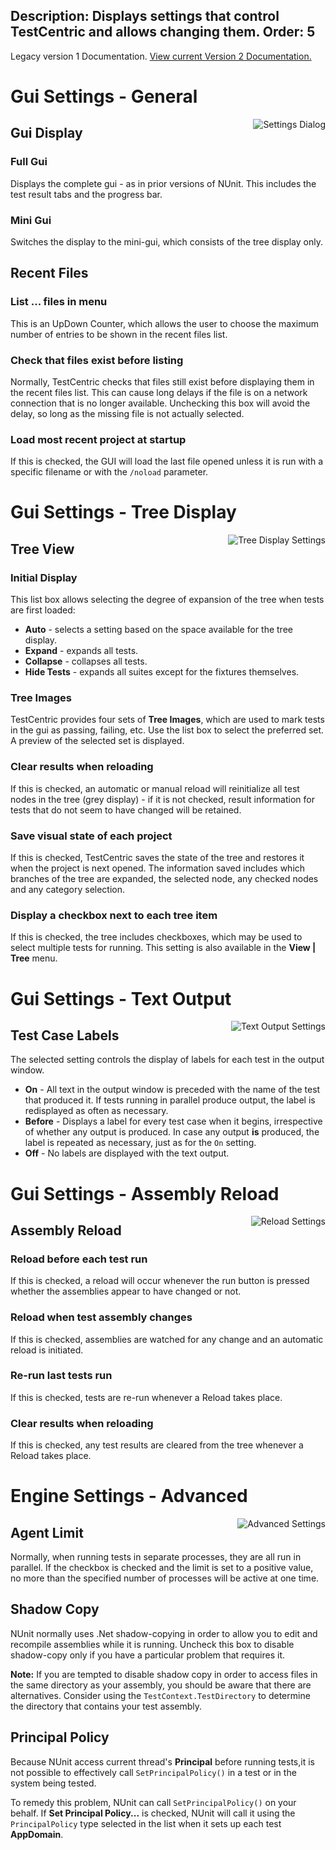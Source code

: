 Description: Displays settings that control TestCentric and allows changing them.
Order: 5
---

<!-- Page-specific styles -->
<style>
  img {float:right; margin-left: 20px; margin-bottom: 20px; max-width: 500px}
</style>

<div class="notice">
    Legacy version 1 Documentation. <a href="/testcentric-runner/">View current Version 2 Documentation.</a>
</div>

# Gui Settings - General

![Settings Dialog](/testcentric-gui/img/generalSettings.png)

## Gui Display

### Full Gui
Displays the complete gui - as in prior versions of NUnit. This includes the test result tabs and the progress bar.

### Mini Gui
Switches the display to the mini-gui, which consists of the tree display only.

## Recent Files

### List ... files in menu
This is an UpDown Counter, which allows the user to choose the maximum number of entries to be shown in the recent files list.

### Check that files exist before listing

Normally, TestCentric checks that files still exist before
displaying them in the recent files list. This can cause long delays if the
file is on a network connection that is no longer available. Unchecking
this box will avoid the delay, so long as the missing file is not actually selected.

### Load most recent project at startup

If this is checked, the GUI will load the last file opened unless it is run with a specific filename or with the `/noload` parameter.

<!-- Gui Settings - Tree Display -->

# Gui Settings - Tree Display

![Tree Display Settings](/testcentric-gui/img/treeDisplaySettings.png)

## Tree View

### Initial Display

This list box allows selecting the degree of expansion of the tree when tests are first loaded:

* **Auto** - selects a setting based on the space available for the tree display.
* **Expand** - expands all tests.
* **Collapse** - collapses all tests.
* **Hide Tests** - expands all suites except for the fixtures themselves.

### Tree Images

TestCentric provides four sets of <b>Tree Images</b>, which are used to mark tests in the gui as passing, failing, etc. Use the list box to select the preferred set. A preview of the selected set is displayed.

### Clear results when reloading

If this is checked, an automatic or manual reload will reinitialize all test nodes in the tree (grey display) - if it is not checked, result information for tests that do not seem to have changed will be retained.

### Save visual state of each project

If this is checked, TestCentric saves the state of the tree and restores it when the project is next opened. The information saved includes which branches of the tree are expanded, the selected node, any checked nodes and any category selection.

### Display a checkbox next to each tree item

If this is checked, the tree includes checkboxes, which may be used to select multiple tests for running. This setting is also available in the **View | Tree** menu.

<!-- Gui Settings - Text Output -->

# Gui Settings - Text Output

![Text Output Settings](/testcentric-gui/img/textOutputSettings.png)

## Test Case Labels

The selected setting controls the display of labels for each test in the output window.

* **On** - All text in the output window is preceded with the name
of the test that produced it. If tests running in parallel produce output, the label is redisplayed as often as necessary.
* **Before** - Displays a label for every test case when it begins, irrespective of whether any output is produced. In case any output __is__ produced, the label is repeated as necessary, just as for the `On` setting.
* **Off** - No labels are displayed with the text output.

<!-- Gui Settings - Assembly Reload -->

# Gui Settings - Assembly Reload

![Reload Settings](/testcentric-gui/img/assemblyReloadSettings.png)

## Assembly Reload

### Reload before each test run

If this is checked, a reload will occur whenever the run button is
pressed whether the assemblies appear to have changed or not.

### Reload when test assembly changes

If this is checked, assemblies are watched for any change and
an automatic reload is initiated.

### Re-run last tests run

If this is checked, tests are re-run whenever a Reload takes place.

### Clear results when reloading

If this is checked, any test results are cleared from the tree whenever a Reload takes place.

# Engine Settings - Advanced

![Advanced Settings](/testcentric-gui/img/advancedSettings.png)

## Agent Limit

Normally, when running tests in separate processes, they are all run in parallel. If the checkbox is checked and the limit is set to a positive value, no more than the specified number of processes will be active at one time.

## Shadow Copy

NUnit normally uses .Net shadow-copying in order to allow you to edit and recompile assemblies while it is running. Uncheck this box to disable shadow-copy only if you have a particular problem that requires it.

**Note:** If you are tempted to disable shadow copy in order to access files in the same directory as your assembly, you should be aware that there are alternatives. Consider using the `TestContext.TestDirectory` to determine the directory that contains your test assembly.

## Principal Policy

Because NUnit access current thread's **Principal** before running tests,it is not possible to effectively call `SetPrincipalPolicy()` in a test or in the system being tested.

To remedy this problem, NUnit can call `SetPrincipalPolicy()` on your behalf. If **Set Principal Policy...** is checked, NUnit will call it using the `PrincipalPolicy` type selected in the list when it sets up each test **AppDomain**.
